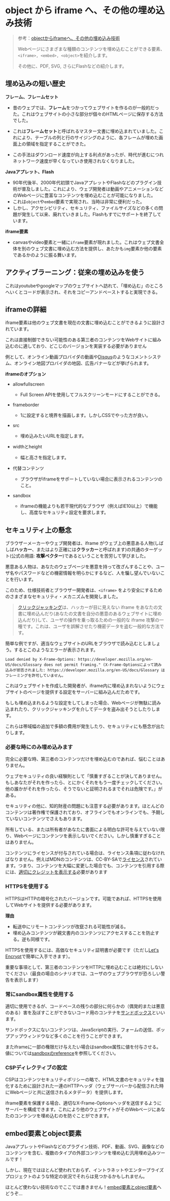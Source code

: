 # object から iframe へ、その他の埋め込み技術

> 参考：[objectからiframeへ、その他の埋め込み技術](https://developer.mozilla.org/ja/docs/Learn/HTML/Multimedia_and_embedding)
>
> Webページにさまざまな種類のコンテンツを埋め込むことができる要素、`<iframe>, <embed>, <object>`を紹介します。
>
> その他に、PDF, SVG, さらにFlashなどの紹介します。

## 埋め込みの短い歴史

**フレーム、フレームセット**

- 昔のウェブでは、**フレーム**をつかってウェブサイトを作るのが一般的だった。これはウェブサイトの小さな部分が個々のHTMLページに保存する方法でした。

- これは**フレームセット**と呼ばれるマスター文書に埋め込まれていました。これにより、テーブルの列と行のサイジングのように、各フレームが埋めた画面上の領域を指定することができた。

- この手法はダウンロード速度が向上する利点があったが、時代が進むにつれネットワーク速度が早くなっていき使用されなくなりました。

**Javaアプレット、Flash**

- 90年代後半、2000年代初頭でJavaアプレットやFlashなどのプラグイン技術が普及しました。これにより、ウェブ開発者は動画やアニメーションなどのWebページに豊富なコンテンツを埋め込むことが可能になりました。
- これは`object`や`embed`要素で実現され、当時は非常に便利だった。
- しかし、アクセシビリティ、セキュリティ、ファイルサイズなどの多くの問題が発生して以来、廃れていきました。Flashもすでにサポートを終了しています。

**iframe要素**

- canvasやvideo要素と一緒に`iframe`要素が現れました。これはウェブ文書全体を別のウェブ文書に埋め込む方法を提供し、あたかも`img`要素か他の要素であるかのように振る舞います。

## アクティブラーニング：従来の埋め込みを使う

これはyoutubeやgoogleマップのウェブサイトへ訪れて、「埋め込む」のところへいくとコードが表示され、それをコピーアンドペーストすると実現できる。

## iframeの詳細

iframe要素は他のウェブ文書を現在の文書に埋め込むことができるように設計されています。

これは直接制御できない可能性のある第三者のコンテンツをWebサイトに組み込むのに適しており、どこじのバージョンを実装する必要がありません

例として、オンライン動画プロバイダの動画や[Disqus](https://disqus.com/)のようなコメントシステム、オンライン地図プロバイダの地図、広告バナーなどが挙げられます。

**iframeのオプション**

- allowfullscreen
  - Full Screen APIを使用してフルスクリーンモードにすることができる。

- frameborder
  - 1に設定すると境界を描画します。しかしCSSでやった方が良い。
- src
  - 埋め込みたいURLを指定します。
- widthとheight
  - 幅と高さを指定します。
- 代替コンテンツ
  - ブラウザがiframeをサポートしていない場合に表示されるコンテンツのこと。
- sandbox
  - iframeの機能よりも若干現代的なブラウザ（例えばIE10以上）で機能し、高度なセキュリティ設定を要求します。

## セキュリティ上の懸念

ブラウザーメーカーやウェブ開発者は、iframe がウェブ上の悪意ある人物(しばしば**ハッカー**、またはより正確には**クラッカー**と呼ばれます)の共通のターゲット(公式の用語: **攻撃ベクター**)であるということを苦労して学びました。

悪意ある人物は、あなたのウェブページを悪意を持って改ざんすることや、ユーザ名やパスワードなどの機密情報を明らかにするなど、人を騙し望んでいないことを行います。

このため、仕様技術者とブラウザー開発者は、`<iframe>` をより安全にするためのさまざまなセキュリティ・メカニズムを開発しました。

> [クリックジャッキング](https://ja.wikipedia.org/wiki/クリックジャッキング)は、ハッカーが目に見えない iframe をあなたの文書に埋め込んだり(あなたの文書を自分の悪意のあるウェブサイトに埋め込んだり)して、ユーザの操作を乗っ取るための一般的な iframe 攻撃の一種です。これは、ユーザを誤解させたり機密データを盗む一般的な方法です。

簡単な例ですが、適当なウェブサイトのURLをブラウザで読み込むとしましょう。するとこのようなエラーが表示されます。

```log
Load denied by X-Frame-Options: https://developer.mozilla.org/en-US/docs/Glossary does not permit framing." (X-Frame-Optionsによって読み込みが拒否されました: https://developer.mozilla.org/en-US/docs/Glossary はフレーミングを許可していません。
```

これはウェブサイトを作成した開発者が、iframe内に埋め込まれないようにウェブサイトのページを提供する設定をサーバーに組み込んだためです。

もしも埋め込まれるような設定をしてしまった場合、Webページが無駄に読み込まれたり、クリックジャッキングを介してデータを盗み出そうとしたりします。

これらは帯域幅の追加で多額の費用が発生したり、セキュリティにも懸念が出たりします。

### 必要な時にのみ埋め込みます

完全に必要な時、第三者のコンテンツだけを埋め込むのであれば、悩むことはありません。

ウェブセキュリティの良い経験則として「慎重すぎることが決してありません。もしあなたがそれを作ったら、とにかくそれをもう一度チェックしてください。他の誰かがそれを作ったら、そうでないと証明されるまでそれは危険です。」がある。

セキュリティの他に、知的財産の問題にも注意する必要があります。ほとんどのコンテンツは著作権で保護されており、オフラインでもオンラインでも、予期していないコンテンツでさえもあります。

所有している、または所有者があなたに書面による明白な許可を与えていない限り、Webページにコンテンツを表示しないでください。しかし慎重すぎることはありません。

コンテンツにライセンスが付与されている場合は、ライセンス条項に従わなければなりません。例えばMDNのコンテンツは、CC-BY-SAで[ライセンス](https://developer.mozilla.org/ja/docs/MDN/About#copyrights_and_licenses)されています。つまり、コンテンツを大幅に変更した場合でも、コンテンツを引用する際には、[適切にクレジットを表示する](https://wiki.creativecommons.org/wiki/Best_practices_for_attribution)必要があります

### HTTPSを使用する

HTTPSはHTTPの暗号化されたバージョンです。可能であれば、HTTPSを使用してWebサイトを提供する必要があります。

**理由**

- 転送中にリモートコンテンツが改竄される可能性が減る。
- 埋め込みコンテンツが親文書内のコンテンツにアクセスすることを防止する。逆も同様です。

HTTPSを使用するには、高価なセキュリティ証明書が必要です（ただし[Let's Encrypt](https://letsencrypt.org/)で簡単に入手できます）。

重要な事項として、第三者のコンテンツをHTTPに埋め込むことは絶対にしないでください（最良の場合のシナリオでは、ユーザのウェブブラウザが恐ろしい警告を表示します）

### 常にsandbox属性を使用する

適切に使用できるが、コードベースの残りの部分に何らかの（偶発的または悪意のある）害を及ぼすことができないコード用のコンテナを[サンドボックス](https://ja.wikipedia.org/wiki/サンドボックス_(セキュリティ))といいます。

サンドボックスにないコンテンツは、JavaScriptの実行、フォームの送信、ポップアップウィンドウなど多くのことを行うことができます。

またiframeに一部の権限だけ与えたい場合はsandbox属性に値を付与させる。値については[sandboxのreference](https://developer.mozilla.org/ja/docs/Web/HTML/Element/iframe#attr-sandbox)を参照してください。

### CSPディレクティブの設定

CSPはコンテンツセキュリティポリシーの略で、HTML文書のセキュリティを強化するために設計された一連のHTTPヘッダ（ウェブサーバーから配信された時にWebページと共に送信されるメタデータ）を提供します。

iframe要素を保護する場合、適切なX-Frame-Optionsヘッダを送信するようにサーバーを構成できます。これにより他のウェブサイトがそのWebページにあなたのコンテンツを埋め込むのを防ぐことができます。

## embed要素とobject要素

JavaアプレットやFlashなどのプラグイン技術、PDF、動画、SVG、画像などのコンテンツを含む、複数のタイプの外部コンテンツを埋め込む汎用埋め込みツールです！

しかし、現在ではほとんど使われておらず、イントラネットやエンタープライズプロジェクトのような特定の状況でそれらは見つかるかもしれません。

ほとんど使わない技術なのでここでは書きません！[embed要素とobject要素](https://developer.mozilla.org/ja/docs/Learn/HTML/Multimedia_and_embedding/Other_embedding_technologies#the_embed_and_object_elements)へどうぞ...